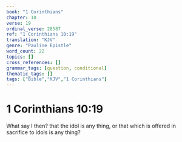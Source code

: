 ```yaml
---
book: "1 Corinthians"
chapter: 10
verse: 19
ordinal_verse: 28587
ref: "1 Corinthians 10:19"
translation: "KJV"
genre: "Pauline Epistle"
word_count: 22
topics: []
cross_references: []
grammar_tags: [question, conditional]
thematic_tags: []
tags: ["Bible","KJV","1 Corinthians"]
---
```


# 1 Corinthians 10:19

What say I then? that the idol is any thing, or that which is offered in sacrifice to idols is any thing?
